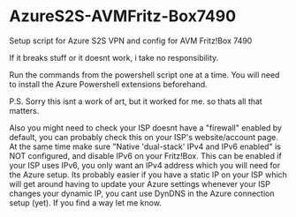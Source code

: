 # AzureS2S-AVMFritz-Box7490
Setup script for Azure S2S VPN and config for AVM Fritz!Box 7490

If it breaks stuff or it doesnt work, i take no responsibility.

Run the commands from the powershell script one at a time. You will need to install the Azure Powershell extensions beforehand.

P.S. Sorry this isnt a work of art, but it worked for me. so thats all that matters.

Also you might need to check your ISP doesnt have a "firewall" enabled by default, you can probably check this on your ISP's website/account page. At the same time make sure "Native 'dual-stack' IPv4 and IPv6 enabled" is NOT configured, and disable IPv6 on your Fritz!Box. This can be enabled if your ISP uses IPv6, you only want an IPv4 address which you will need for the Azure setup. Its probably easier if you have a static IP on your ISP which will get around having to update your Azure settings whenever your ISP changes your dynamic IP, you cant use DynDNS in the Azure connection setup (yet). If you find a way let me know.
